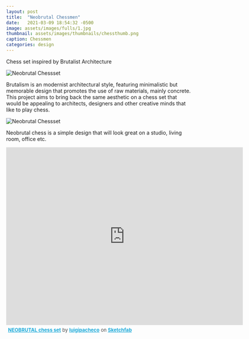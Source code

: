 ```yaml
---
layout: post
title:  "Neobrutal Chessmen"
date:   2021-03-09 18:54:32 -0500
image: assets/images/fulls/1.jpg
thumbnail: assets/images/thumbnails/chessthumb.png
caption: Chessmen
categories: design
---
```

Chess set inspired by Brutalist Architecture 

![Neobrutal Chessset](/assets/images/nbc1.png)

Brutalism is an modernist architectural style,  featuring minimalistic but memorable design that promotes the use of raw materials, mainly concrete.  This project aims to bring back the same aesthetic on a chess set that  would be appealing to architects, designers and other creative minds that like to play chess.  
 
 ![Neobrutal Chessset](/assets/images/nbc2.png)

Neobrutal chess is a simple design that will  look great on a studio, living room, office etc.

<div class="sketchfab-embed-wrapper">
    <iframe title="NEOBRUTAL chess set" frameborder="0" allowfullscreen mozallowfullscreen="true" webkitallowfullscreen="true" allow="fullscreen; autoplay; vr" xr-spatial-tracking execution-while-out-of-viewport execution-while-not-rendered web-share width="640" height="480" src="https://sketchfab.com/models/133e3c749063499ba171826be308ab1f/embed">
    </iframe>
   <p style="font-size: 13px; font-weight: normal; margin: 5px; color: #4A4A4A;">
        <a href="https://sketchfab.com/3d-models/neobrutal-chess-set-133e3c749063499ba171826be308ab1f?utm_medium=embed&utm_campaign=share-popup&utm_content=133e3c749063499ba171826be308ab1f" target="_blank" style="font-weight: bold; color: #1CAAD9;">NEOBRUTAL chess set</a>
        by <a href="https://sketchfab.com/luigipacheco?utm_medium=embed&utm_campaign=share-popup&utm_content=133e3c749063499ba171826be308ab1f" target="_blank" style="font-weight: bold; color: #1CAAD9;">luigipacheco</a>
        on <a href="https://sketchfab.com?utm_medium=embed&utm_campaign=share-popup&utm_content=133e3c749063499ba171826be308ab1f" target="_blank" style="font-weight: bold; color: #1CAAD9;">Sketchfab</a>
    </p>
</div>

